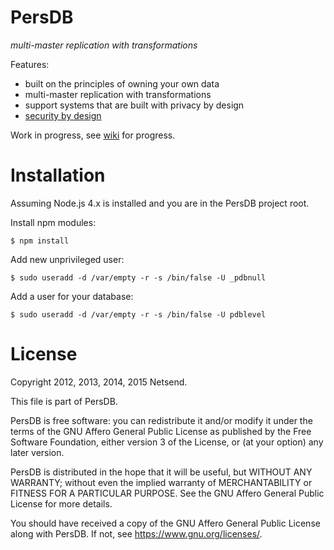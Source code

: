 # PersDB

*multi-master replication with transformations*

Features:
* built on the principles of owning your own data
* multi-master replication with transformations
* support systems that are built with privacy by design
* [security by design](https://github.com/Netsend/persdb/wiki/privilege-separation)

Work in progress, see [wiki](https://github.com/Netsend/persdb/wiki) for progress.

# Installation

Assuming Node.js 4.x is installed and you are in the PersDB project root.

Install npm modules:
```
$ npm install
```

Add new unprivileged user:
```
$ sudo useradd -d /var/empty -r -s /bin/false -U _pdbnull
```

Add a user for your database:
```
$ sudo useradd -d /var/empty -r -s /bin/false -U pdblevel
```

# License

Copyright 2012, 2013, 2014, 2015 Netsend.

This file is part of PersDB.

PersDB is free software: you can redistribute it and/or modify it under the
terms of the GNU Affero General Public License as published by the Free Software
Foundation, either version 3 of the License, or (at your option) any later
version.

PersDB is distributed in the hope that it will be useful, but WITHOUT ANY
WARRANTY; without even the implied warranty of MERCHANTABILITY or FITNESS FOR A
PARTICULAR PURPOSE. See the GNU Affero General Public License for more details.

You should have received a copy of the GNU Affero General Public License along
with PersDB. If not, see <https://www.gnu.org/licenses/>.
